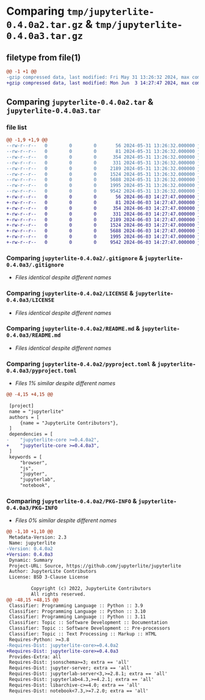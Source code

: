 # Comparing `tmp/jupyterlite-0.4.0a2.tar.gz` & `tmp/jupyterlite-0.4.0a3.tar.gz`

## filetype from file(1)

```diff
@@ -1 +1 @@
-gzip compressed data, last modified: Fri May 31 13:26:32 2024, max compression
+gzip compressed data, last modified: Mon Jun  3 14:27:47 2024, max compression
```

## Comparing `jupyterlite-0.4.0a2.tar` & `jupyterlite-0.4.0a3.tar`

### file list

```diff
@@ -1,9 +1,9 @@
--rw-r--r--   0        0        0       56 2024-05-31 13:26:32.000000 jupyterlite-0.4.0a2/jupyterlite/__init__.py
--rw-r--r--   0        0        0       81 2024-05-31 13:26:32.000000 jupyterlite-0.4.0a2/jupyterlite/__main__.py
--rw-r--r--   0        0        0      354 2024-05-31 13:26:32.000000 jupyterlite-0.4.0a2/jupyterlite/constants.py
--rw-r--r--   0        0        0      331 2024-05-31 13:26:32.000000 jupyterlite-0.4.0a2/jupyterlite/addons/base.py
--rw-r--r--   0        0        0     2189 2024-05-31 13:26:32.000000 jupyterlite-0.4.0a2/.gitignore
--rw-r--r--   0        0        0     1524 2024-05-31 13:26:32.000000 jupyterlite-0.4.0a2/LICENSE
--rw-r--r--   0        0        0     5688 2024-05-31 13:26:32.000000 jupyterlite-0.4.0a2/README.md
--rw-r--r--   0        0        0     1995 2024-05-31 13:26:32.000000 jupyterlite-0.4.0a2/pyproject.toml
--rw-r--r--   0        0        0     9542 2024-05-31 13:26:32.000000 jupyterlite-0.4.0a2/PKG-INFO
+-rw-r--r--   0        0        0       56 2024-06-03 14:27:47.000000 jupyterlite-0.4.0a3/jupyterlite/__init__.py
+-rw-r--r--   0        0        0       81 2024-06-03 14:27:47.000000 jupyterlite-0.4.0a3/jupyterlite/__main__.py
+-rw-r--r--   0        0        0      354 2024-06-03 14:27:47.000000 jupyterlite-0.4.0a3/jupyterlite/constants.py
+-rw-r--r--   0        0        0      331 2024-06-03 14:27:47.000000 jupyterlite-0.4.0a3/jupyterlite/addons/base.py
+-rw-r--r--   0        0        0     2189 2024-06-03 14:27:47.000000 jupyterlite-0.4.0a3/.gitignore
+-rw-r--r--   0        0        0     1524 2024-06-03 14:27:47.000000 jupyterlite-0.4.0a3/LICENSE
+-rw-r--r--   0        0        0     5688 2024-06-03 14:27:47.000000 jupyterlite-0.4.0a3/README.md
+-rw-r--r--   0        0        0     1995 2024-06-03 14:27:47.000000 jupyterlite-0.4.0a3/pyproject.toml
+-rw-r--r--   0        0        0     9542 2024-06-03 14:27:47.000000 jupyterlite-0.4.0a3/PKG-INFO
```

### Comparing `jupyterlite-0.4.0a2/.gitignore` & `jupyterlite-0.4.0a3/.gitignore`

 * *Files identical despite different names*

### Comparing `jupyterlite-0.4.0a2/LICENSE` & `jupyterlite-0.4.0a3/LICENSE`

 * *Files identical despite different names*

### Comparing `jupyterlite-0.4.0a2/README.md` & `jupyterlite-0.4.0a3/README.md`

 * *Files identical despite different names*

### Comparing `jupyterlite-0.4.0a2/pyproject.toml` & `jupyterlite-0.4.0a3/pyproject.toml`

 * *Files 1% similar despite different names*

```diff
@@ -4,15 +4,15 @@
 
 [project]
 name = "jupyterlite"
 authors = [
     {name = "JupyterLite Contributors"},
 ]
 dependencies = [
-    "jupyterlite-core >=0.4.0a2",
+    "jupyterlite-core >=0.4.0a3",
 ]
 keywords = [
     "browser",
     "js",
     "jupyter",
     "jupyterlab",
     "notebook",
```

### Comparing `jupyterlite-0.4.0a2/PKG-INFO` & `jupyterlite-0.4.0a3/PKG-INFO`

 * *Files 0% similar despite different names*

```diff
@@ -1,10 +1,10 @@
 Metadata-Version: 2.3
 Name: jupyterlite
-Version: 0.4.0a2
+Version: 0.4.0a3
 Dynamic: Summary
 Project-URL: Source, https://github.com/jupyterlite/jupyterlite
 Author: JupyterLite Contributors
 License: BSD 3-Clause License
         
         Copyright (c) 2022, JupyterLite Contributors
         All rights reserved.
@@ -48,15 +48,15 @@
 Classifier: Programming Language :: Python :: 3.9
 Classifier: Programming Language :: Python :: 3.10
 Classifier: Programming Language :: Python :: 3.11
 Classifier: Topic :: Software Development :: Documentation
 Classifier: Topic :: Software Development :: Pre-processors
 Classifier: Topic :: Text Processing :: Markup :: HTML
 Requires-Python: >=3.8
-Requires-Dist: jupyterlite-core>=0.4.0a2
+Requires-Dist: jupyterlite-core>=0.4.0a3
 Provides-Extra: all
 Requires-Dist: jsonschema>=3; extra == 'all'
 Requires-Dist: jupyter-server; extra == 'all'
 Requires-Dist: jupyterlab-server<3,>=2.8.1; extra == 'all'
 Requires-Dist: jupyterlab<4.3,>=4.2.1; extra == 'all'
 Requires-Dist: libarchive-c>=4.0; extra == 'all'
 Requires-Dist: notebook<7.3,>=7.2.0; extra == 'all'
```

